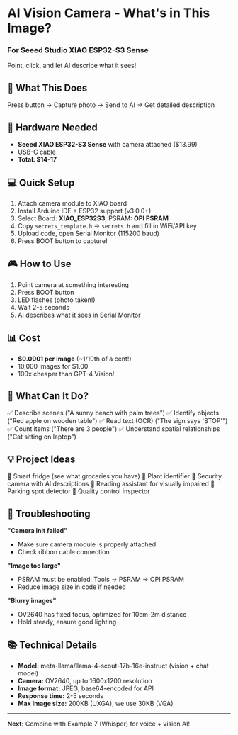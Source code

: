 # AI Vision Camera - What's in This Image?
### For Seeed Studio XIAO ESP32-S3 Sense

Point, click, and let AI describe what it sees!

## 🎯 What This Does

Press button → Capture photo → Send to AI → Get detailed description

## 🛒 Hardware Needed

- **Seeed XIAO ESP32-S3 Sense** with camera attached ($13.99)
- USB-C cable
- **Total: $14-17**

## 💻 Quick Setup

1. Attach camera module to XIAO board
2. Install Arduino IDE + ESP32 support (v3.0.0+)
3. Select Board: **XIAO_ESP32S3**, PSRAM: **OPI PSRAM**
4. Copy `secrets_template.h` → `secrets.h` and fill in WiFi/API key
5. Upload code, open Serial Monitor (115200 baud)
6. Press BOOT button to capture!

## 🎮 How to Use

1. Point camera at something interesting
2. Press BOOT button
3. LED flashes (photo taken!)
4. Wait 2-5 seconds
5. AI describes what it sees in Serial Monitor

## 📊 Cost

- **$0.0001 per image** (~1/10th of a cent!)
- 10,000 images for $1.00
- 100x cheaper than GPT-4 Vision!

## 🧠 What Can It Do?

✅ Describe scenes ("A sunny beach with palm trees")
✅ Identify objects ("Red apple on wooden table")
✅ Read text (OCR) ("The sign says 'STOP'")
✅ Count items ("There are 3 people")
✅ Understand spatial relationships ("Cat sitting on laptop")

## 💡 Project Ideas

🔸 Smart fridge (see what groceries you have)
🔸 Plant identifier
🔸 Security camera with AI descriptions
🔸 Reading assistant for visually impaired
🔸 Parking spot detector
🔸 Quality control inspector

## 🔧 Troubleshooting

**"Camera init failed"**
- Make sure camera module is properly attached
- Check ribbon cable connection

**"Image too large"**
- PSRAM must be enabled: Tools → PSRAM → OPI PSRAM
- Reduce image size in code if needed

**"Blurry images"**
- OV2640 has fixed focus, optimized for 10cm-2m distance
- Hold steady, ensure good lighting

## 📚 Technical Details

- **Model:** meta-llama/llama-4-scout-17b-16e-instruct (vision + chat model)
- **Camera:** OV2640, up to 1600x1200 resolution
- **Image format:** JPEG, base64-encoded for API
- **Response time:** 2-5 seconds
- **Max image size:** 200KB (UXGA), we use 30KB (VGA)

---

**Next:** Combine with Example 7 (Whisper) for voice + vision AI!
